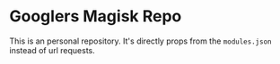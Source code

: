 # Googlers Magisk Repo

This is an personal repository. It's directly props from the `modules.json` instead of url requests.
